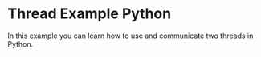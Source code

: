 # Thread Example Python
In this example you can learn how to use and communicate two threads in Python.
